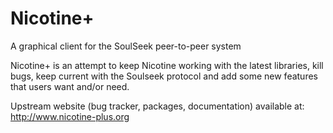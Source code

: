 Nicotine+
=========

A graphical client for the SoulSeek peer-to-peer system


Nicotine+ is an attempt to keep Nicotine working with the latest libraries, kill bugs,
keep current with the Soulseek protocol and add some new features that users want
and/or need.

Upstream website (bug tracker, packages, documentation) available at:
http://www.nicotine-plus.org
